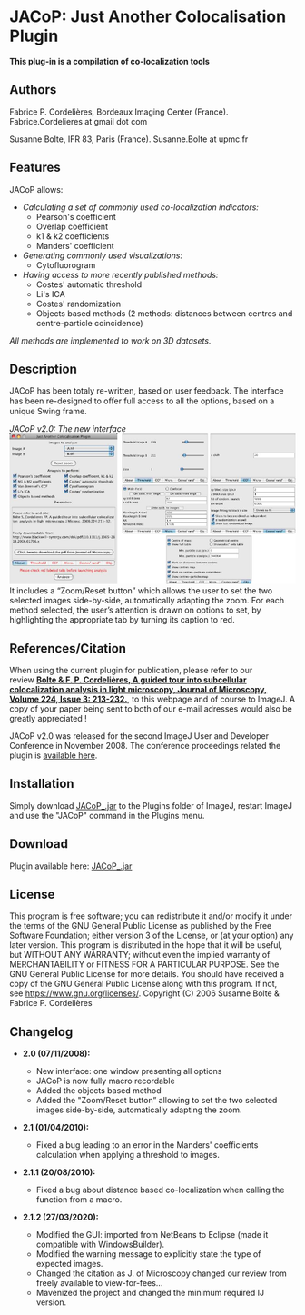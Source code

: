 # JACoP: Just Another Colocalisation Plugin

**This plug-in is a compilation of co-localization tools**

## Authors
Fabrice P. Cordelières, Bordeaux Imaging Center (France). Fabrice.Cordelieres at gmail dot com

Susanne Bolte, IFR 83, Paris (France). Susanne.Bolte at upmc.fr


## Features
JACoP allows:

* *Calculating a set of commonly used co-localization indicators:*
  * Pearson's coefficient
  * Overlap coefficient
  * k1 & k2 coefficients
  * Manders' coefficient
* *Generating commonly used visualizations:*
  * Cytofluorogram
* *Having access to more recently published methods:*
  * Costes' automatic threshold
  * Li's ICA
  * Costes' randomization
  * Objects based methods (2 methods: distances between centres and centre-particle coincidence)

*All methods are implemented to work on 3D datasets.*


## Description
JACoP has been totaly re-written, based on user feedback. The interface has been re-designed to oﬀer full access to all the options, based on a unique Swing frame.

*JACoP v2.0: The new interface*
![JACoP v2.0: The new interface](img/Jacop_interface.jpg?raw=true)
It includes a “Zoom/Reset button” which allows the user to set the two selected images side-by-side, automatically adapting the zoom. For each method selected, the user’s attention is drawn on options to set, by highlighting the appropriate tab by turning its caption to red.


## References/Citation
When using the current plugin for publication, please refer to our review **[Bolte & F. P. Cordelières, A guided tour into subcellular colocalization analysis in light microscopy, Journal of Microscopy, Volume 224, Issue 3: 213-232.](docs/Bolte_Cordelieres_JMicrosc_2006.pdf)**, to this webpage and of course to ImageJ. A copy of your paper being sent to both of our e-mail adresses would also be greatly appreciated !

JACoP v2.0 was released for the second ImageJ User and Developer Conference in November 2008. The conference proceedings related the plugin is [available here](docs/Cordelieres_Bolte_IJ-Conf_2008.pdf).


## Installation
Simply download [JACoP_.jar](https://github.com/fabricecordelieres/IJ-Plugin_JACoP/releases/latest) to the Plugins folder of ImageJ, restart ImageJ and use the "JACoP" command in the Plugins menu.


## Download
Plugin available here: [JACoP_.jar](https://github.com/fabricecordelieres/IJ-Plugin_JACoP/releases/latest)


## License
This program is free software; you can redistribute it and/or modify it under the terms of the GNU General Public License as published by the Free Software Foundation; either version 3 of the License, or (at your option) any later version. This program is distributed in the hope that it will be useful, but WITHOUT ANY WARRANTY; without even the implied warranty of MERCHANTABILITY or FITNESS FOR A PARTICULAR PURPOSE. See the GNU General Public License for more details. You should have received a copy of the GNU General Public License along with this program. If not, see https://www.gnu.org/licenses/.
Copyright (C) 2006 Susanne Bolte & Fabrice P. Cordelières


## Changelog
* __2.0 (07/11/2008):__
  * New interface: one window presenting all options
  * JACoP is now fully macro recordable
  * Added the objects based method
  * Added the "Zoom/Reset button” allowing to set the two selected images side-by-side, automatically adapting the zoom.

* __2.1 (01/04/2010):__
  * Fixed a bug leading to an error in the Manders' coefficients calculation when applying a threshold to images.

* __2.1.1 (20/08/2010):__
  * Fixed a bug about distance based co-localization when calling the function from a macro.

* __2.1.2 (27/03/2020):__
  * Modified the GUI: imported from NetBeans to Eclipse (made it compatible with WindowsBuilder).
  * Modified the warning message to explicitly state the type of expected images.
  * Changed the citation as J. of Microscopy changed our review from freely available to view-for-fees...
  * Mavenized the project and changed the minimum required IJ version.


